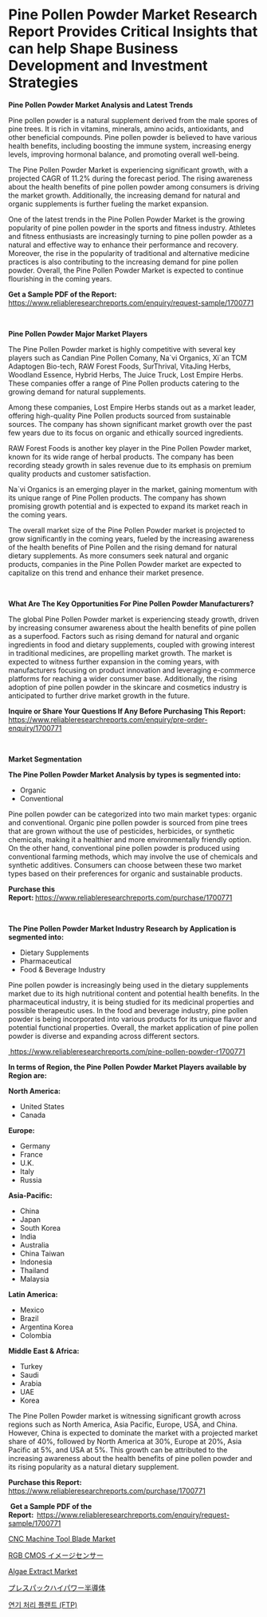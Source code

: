 <p><h1>Pine Pollen Powder Market Research Report Provides Critical Insights that can help Shape Business Development and Investment Strategies</h1></p><p><strong>Pine Pollen Powder Market Analysis and Latest Trends</strong></p>
<p><p>Pine pollen powder is a natural supplement derived from the male spores of pine trees. It is rich in vitamins, minerals, amino acids, antioxidants, and other beneficial compounds. Pine pollen powder is believed to have various health benefits, including boosting the immune system, increasing energy levels, improving hormonal balance, and promoting overall well-being.</p><p>The Pine Pollen Powder Market is experiencing significant growth, with a projected CAGR of 11.2% during the forecast period. The rising awareness about the health benefits of pine pollen powder among consumers is driving the market growth. Additionally, the increasing demand for natural and organic supplements is further fueling the market expansion.</p><p>One of the latest trends in the Pine Pollen Powder Market is the growing popularity of pine pollen powder in the sports and fitness industry. Athletes and fitness enthusiasts are increasingly turning to pine pollen powder as a natural and effective way to enhance their performance and recovery. Moreover, the rise in the popularity of traditional and alternative medicine practices is also contributing to the increasing demand for pine pollen powder. Overall, the Pine Pollen Powder Market is expected to continue flourishing in the coming years.</p></p>
<p><strong>Get a Sample PDF of the Report:&nbsp;</strong> <a href="https://www.reliableresearchreports.com/enquiry/request-sample/1700771">https://www.reliableresearchreports.com/enquiry/request-sample/1700771</a></p>
<p>&nbsp;</p>
<p><strong>Pine Pollen Powder Major Market Players</strong></p>
<p><p>The Pine Pollen Powder market is highly competitive with several key players such as Candian Pine Pollen Comany, Na`vi Organics, Xi`an TCM Adaptogen Bio-tech, RAW Forest Foods, SurThrival, VitaJing Herbs, Woodland Essence, Hybrid Herbs, The Juice Truck, Lost Empire Herbs. These companies offer a range of Pine Pollen products catering to the growing demand for natural supplements.</p><p>Among these companies, Lost Empire Herbs stands out as a market leader, offering high-quality Pine Pollen products sourced from sustainable sources. The company has shown significant market growth over the past few years due to its focus on organic and ethically sourced ingredients.</p><p>RAW Forest Foods is another key player in the Pine Pollen Powder market, known for its wide range of herbal products. The company has been recording steady growth in sales revenue due to its emphasis on premium quality products and customer satisfaction.</p><p>Na`vi Organics is an emerging player in the market, gaining momentum with its unique range of Pine Pollen products. The company has shown promising growth potential and is expected to expand its market reach in the coming years.</p><p>The overall market size of the Pine Pollen Powder market is projected to grow significantly in the coming years, fueled by the increasing awareness of the health benefits of Pine Pollen and the rising demand for natural dietary supplements. As more consumers seek natural and organic products, companies in the Pine Pollen Powder market are expected to capitalize on this trend and enhance their market presence.</p></p>
<p>&nbsp;</p>
<p><strong>What Are The Key Opportunities For Pine Pollen Powder Manufacturers?</strong></p>
<p><p>The global Pine Pollen Powder market is experiencing steady growth, driven by increasing consumer awareness about the health benefits of pine pollen as a superfood. Factors such as rising demand for natural and organic ingredients in food and dietary supplements, coupled with growing interest in traditional medicines, are propelling market growth. The market is expected to witness further expansion in the coming years, with manufacturers focusing on product innovation and leveraging e-commerce platforms for reaching a wider consumer base. Additionally, the rising adoption of pine pollen powder in the skincare and cosmetics industry is anticipated to further drive market growth in the future.</p></p>
<p><strong>Inquire or Share Your Questions If Any Before Purchasing This Report:</strong> <a href="https://www.reliableresearchreports.com/enquiry/pre-order-enquiry/1700771">https://www.reliableresearchreports.com/enquiry/pre-order-enquiry/1700771</a></p>
<p>&nbsp;</p>
<p><strong>Market Segmentation</strong></p>
<p><strong>The Pine Pollen Powder Market Analysis by types is segmented into:</strong></p>
<p><ul><li>Organic</li><li>Conventional</li></ul></p>
<p><p>Pine pollen powder can be categorized into two main market types: organic and conventional. Organic pine pollen powder is sourced from pine trees that are grown without the use of pesticides, herbicides, or synthetic chemicals, making it a healthier and more environmentally friendly option. On the other hand, conventional pine pollen powder is produced using conventional farming methods, which may involve the use of chemicals and synthetic additives. Consumers can choose between these two market types based on their preferences for organic and sustainable products.</p></p>
<p><strong>Purchase this Report:&nbsp;</strong><a href="https://www.reliableresearchreports.com/purchase/1700771">https://www.reliableresearchreports.com/purchase/1700771</a></p>
<p>&nbsp;</p>
<p><strong>The Pine Pollen Powder Market Industry Research by Application is segmented into:</strong></p>
<p><ul><li>Dietary Supplements</li><li>Pharmaceutical</li><li>Food & Beverage Industry</li></ul></p>
<p><p>Pine pollen powder is increasingly being used in the dietary supplements market due to its high nutritional content and potential health benefits. In the pharmaceutical industry, it is being studied for its medicinal properties and possible therapeutic uses. In the food and beverage industry, pine pollen powder is being incorporated into various products for its unique flavor and potential functional properties. Overall, the market application of pine pollen powder is diverse and expanding across different sectors.</p></p>
<p><a href="https://www.reliableresearchreports.com/pine-pollen-powder-r1700771">&nbsp;https://www.reliableresearchreports.com/pine-pollen-powder-r1700771</a></p>
<p><strong>In terms of Region, the Pine Pollen Powder Market Players available by Region are:</strong></p>
<p>
    <p> <strong> North America: </strong>
        <ul>
            <li>United States</li>
            <li>Canada</li>
        </ul>
        </p> 
    <p> <strong> Europe: </strong>
        <ul>
            <li>Germany</li>
            <li>France</li>
            <li>U.K.</li>
            <li>Italy</li>
            <li>Russia</li>
        </ul>
        </p> 
    <p> <strong> Asia-Pacific: </strong>
        <ul>
            <li>China</li>
            <li>Japan</li>
            <li>South Korea</li>
            <li>India</li>
            <li>Australia</li>
            <li>China Taiwan</li>
            <li>Indonesia</li>
            <li>Thailand</li>
            <li>Malaysia</li>
        </ul>
        </p> 
    <p> <strong> Latin America: </strong>
        <ul>
            <li>Mexico</li>
            <li>Brazil</li>
            <li>Argentina Korea</li>
            <li>Colombia</li>
        </ul>
        </p> 
    <p> <strong> Middle East & Africa: </strong>
        <ul>
            <li>Turkey</li>
            <li>Saudi</li>
            <li>Arabia</li>
            <li>UAE</li>
            <li>Korea</li>
        </ul>
    </p>
    </p>
<p><p>The Pine Pollen Powder market is witnessing significant growth across regions such as North America, Asia Pacific, Europe, USA, and China. However, China is expected to dominate the market with a projected market share of 40%, followed by North America at 30%, Europe at 20%, Asia Pacific at 5%, and USA at 5%. This growth can be attributed to the increasing awareness about the health benefits of pine pollen powder and its rising popularity as a natural dietary supplement.</p></p>
<p><strong>Purchase this Report: </strong><a href="https://www.reliableresearchreports.com/purchase/1700771">https://www.reliableresearchreports.com/purchase/1700771</a></p>
<p>&nbsp;<strong>Get a Sample PDF of the Report:&nbsp;&nbsp;</strong><a href="https://www.reliableresearchreports.com/enquiry/request-sample/1700771">https://www.reliableresearchreports.com/enquiry/request-sample/1700771</a></p>
<p><strong></strong></p>
<p><p><a href="https://github.com/santosh758595/Market-Research-Report-List-4/blob/main/cnc-machine-tool-blade-market.md">CNC Machine Tool Blade Market</a></p><p><a href="https://github.com/SantosDicki04/Market-Research-Report-List-2/blob/main/5731283123990.md">RGB CMOS イメージセンサー</a></p><p><a href="https://issuu.com/reportprime-2/docs/algae-extract-market-size-2030.pptx">Algae Extract Market</a></p><p><a href="https://github.com/moulafa/Market-Research-Report-List-2/blob/main/5221032123989.md">プレスパックハイパワー半導体</a></p><p><a href="https://github.com/lkwggful07722/Market-Research-Report-List-2/blob/main/7057339109376.md">연기 처리 플랜트 (FTP)</a></p></p>
